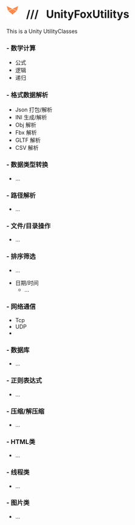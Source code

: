 # ![](https://github.com/SevenStrike/UnityFoxUtilitys/blob/main/Res/FoxLogoIconSmall.png) &nbsp; /// &nbsp; UnityFoxUtilitys
 This is a Unity UtilityClasses
### - 数学计算
  + 公式
  + 逻辑
  + 递归
### - 格式数据解析
  + Json 打包/解析
  + INI 生成/解析
  + Obj 解析
  + Fbx 解析
  + GLTF 解析
  + CSV 解析
### - 数据类型转换
  + ...
### - 路径解析
  + ...
### - 文件/目录操作
  + ...
### - 排序筛选
  + ...
- 日期/时间
  + ...
### - 网络通信
  + Tcp
  + UDP
  + 
### - 数据库
  + ...
### - 正则表达式
  + ...
### - 压缩/解压缩
  + ...
### - HTML类
  + ...
### - 线程类
  + ...
### - 图片类
  + ...  
